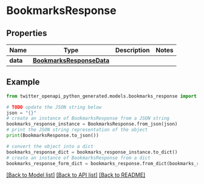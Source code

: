 # BookmarksResponse


## Properties

Name | Type | Description | Notes
------------ | ------------- | ------------- | -------------
**data** | [**BookmarksResponseData**](BookmarksResponseData.md) |  | 

## Example

```python
from twitter_openapi_python_generated.models.bookmarks_response import BookmarksResponse

# TODO update the JSON string below
json = "{}"
# create an instance of BookmarksResponse from a JSON string
bookmarks_response_instance = BookmarksResponse.from_json(json)
# print the JSON string representation of the object
print(BookmarksResponse.to_json())

# convert the object into a dict
bookmarks_response_dict = bookmarks_response_instance.to_dict()
# create an instance of BookmarksResponse from a dict
bookmarks_response_form_dict = bookmarks_response.from_dict(bookmarks_response_dict)
```
[[Back to Model list]](../README.md#documentation-for-models) [[Back to API list]](../README.md#documentation-for-api-endpoints) [[Back to README]](../README.md)


